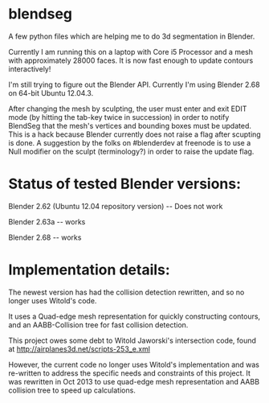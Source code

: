 blendseg
========

A few python files which are helping me to do 3d segmentation in Blender.

Currently I am running this on a laptop with Core i5 Processor and a mesh with approximately 28000 faces.
It is now fast enough to update contours interactively! 


I'm still trying to figure out the Blender API. Currently I'm using Blender 2.68 on 64-bit Ubuntu 12.04.3. 

After changing the mesh by sculpting, the user must enter and exit EDIT mode (by hitting the tab-key twice in succession) in order to notify BlendSeg that the mesh's vertices and bounding boxes must be updated. This is a hack because Blender currently does not raise a flag after scupting is done. A suggestion by the folks on #blenderdev at freenode is to use a Null modifier on the sculpt (terminology?) in order to raise the update flag.


Status of tested Blender versions:
==================
Blender 2.62 (Ubuntu 12.04 repository version) -- Does not work

Blender 2.63a -- works

Blender 2.68 -- works



Implementation details:
====================
The newest version has had the collision detection rewritten, and so no longer uses Witold's code.

It uses a Quad-edge mesh representation for quickly constructing contours, and an AABB-Collision tree for fast collision detection.

This project owes some debt to Witold Jaworski's intersection code, found at 
http://airplanes3d.net/scripts-253_e.xml

However, the current code no longer uses Witold's implementation and was re-written to address the specific needs and constraints of this project. It was rewritten in Oct 2013 to use quad-edge mesh representation and AABB collision tree to speed up calculations.

